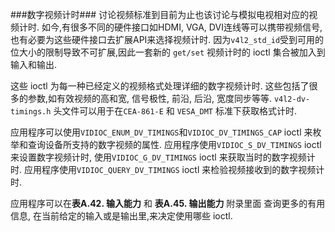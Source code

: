 ###数字视频计时###
讨论视频标准到目前为止也该讨论与模拟电视相对应的视频计时. 如今,有很多不同的硬件接口如HDMI, VGA, DVI连线等可以携带视频信号,
也有必要为这些硬件接口去扩展API来选择视频计时. 因为`v4l2_std_id`受到可用的位大小的限制导致不可扩展,因此一套新的 `get/set`
视频计时的 ioctl 集合被加入到输入和输出.

这些 ioctl 为每一种已经定义的视频格式处理详细的数字视频计时. 这些包括了很多的参数,如有效视频的高和宽, 信号极性, 前沿, 后沿,
宽度同步等等. `v4l2-dv-timings.h` 头文件可以用于在`CEA-861-E` 和 `VESA_DMT` 标准下获取格式计时.

应用程序可以使用`VIDIOC_ENUM_DV_TIMINGS`和`VIDIOC_DV_TIMINGS_CAP` ioctl 来枚举和查询设备所支持的数字视频的属性.
应用程序使用`VIDIOC_S_DV_TIMINGS` ioctl 来设置数字视频计时, 使用`VIDIOC_G_DV_TIMINGS` ioctl 来获取当时的数字视频计时.
应用程序使用`VIDIOC_QUERY_DV_TIMINGS` ioctl 来检验视频接收到的数字视频计时.

应用程序可以在**表A.42. 输入能力** 和 **表A.45. 输出能力** 附录里面
查询更多的有用信息, 在当前给定的输入或是输出里,来决定使用哪些 ioctl.
